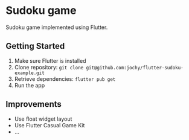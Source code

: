 # Sudoku game

Sudoku game implemented using Flutter.

## Getting Started

1. Make sure Flutter is installed
2. Clone repository: `git clone git@github.com:jochy/flutter-sudoku-example.git`
3. Retrieve dependencies: `flutter pub get`
4. Run the app

## Improvements

- Use float widget layout
- Use Flutter Casual Game Kit
- ...

